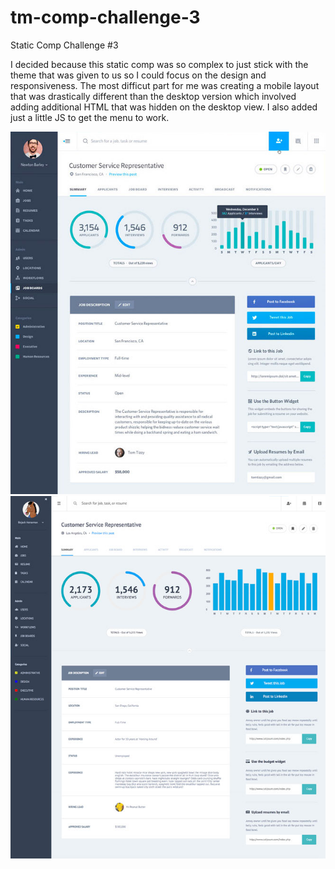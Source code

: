 # tm-comp-challenge-3

Static Comp Challenge #3

I decided because this static comp was so complex to just stick with the theme that was given to us so I could focus on the design and responsiveness. The most difficut part for me was creating a mobile layout that was drastically different than the desktop version which involved adding additional HTML that was hidden on the desktop view. I also added just a little JS to get the menu to work. 

![static-comp-3-template](images/static-comp-3.jpg "Static Comp 3 Template")
![static-comp-3-redesign](images/static-comp-3-redesign.jpg "Static Comp 3 Redesign")
